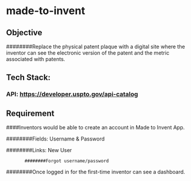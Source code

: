 # made-to-invent
## Objective 

########Replace the physical patent plaque with a digital site where the inventor can see the electronic version of the patent and the metric associated with patents. 

## Tech Stack:  
### API: https://developer.uspto.gov/api-catalog 

## Requirement 
####Inventors would be able to create an account in Made to Invent App.  

########Fields: Username & Password 

########Links: New User 

           ########Forgot username/password 

########Once logged in for the first-time inventor can see a dashboard.  
